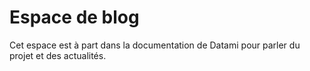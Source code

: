 
# Espace de blog

Cet espace est à part dans la documentation de Datami pour parler du projet et des actualités.
